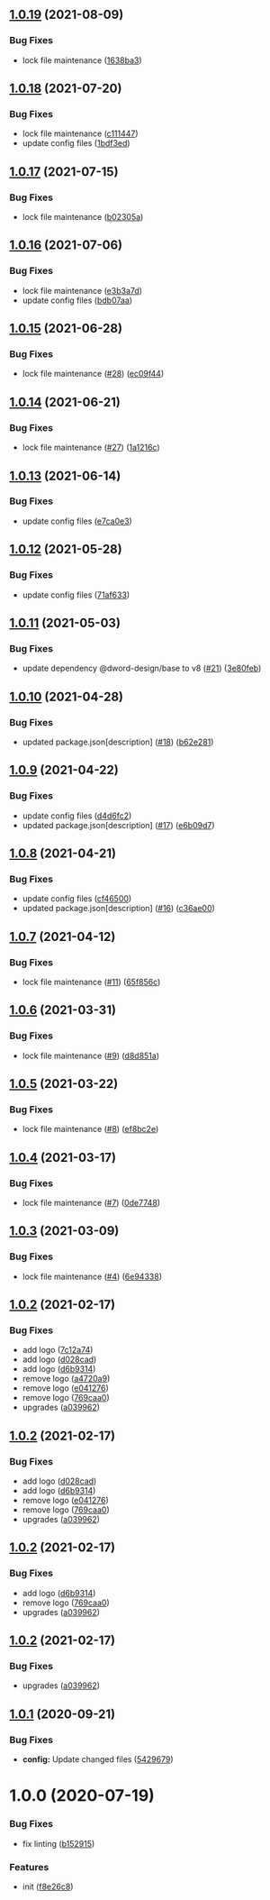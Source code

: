 ## [1.0.19](https://github.com/dword-design/wordpress-theme-mira/compare/v1.0.18...v1.0.19) (2021-08-09)


### Bug Fixes

* lock file maintenance ([1638ba3](https://github.com/dword-design/wordpress-theme-mira/commit/1638ba3bc88867ab28f75d54c5e75bf15db14c3a))

## [1.0.18](https://github.com/dword-design/wordpress-theme-mira/compare/v1.0.17...v1.0.18) (2021-07-20)


### Bug Fixes

* lock file maintenance ([c111447](https://github.com/dword-design/wordpress-theme-mira/commit/c1114470a85b0d1a8d5b71adb200f20b881cc01b))
* update config files ([1bdf3ed](https://github.com/dword-design/wordpress-theme-mira/commit/1bdf3ed963d8225c1b79577df61c1fffce7c7dd6))

## [1.0.17](https://github.com/dword-design/wordpress-theme-mira/compare/v1.0.16...v1.0.17) (2021-07-15)


### Bug Fixes

* lock file maintenance ([b02305a](https://github.com/dword-design/wordpress-theme-mira/commit/b02305a0cdbbb72f29214936bc06e2e875efd350))

## [1.0.16](https://github.com/dword-design/wordpress-theme-mira/compare/v1.0.15...v1.0.16) (2021-07-06)


### Bug Fixes

* lock file maintenance ([e3b3a7d](https://github.com/dword-design/wordpress-theme-mira/commit/e3b3a7db6efa321cdee03adbecda3cb86f6161a8))
* update config files ([bdb07aa](https://github.com/dword-design/wordpress-theme-mira/commit/bdb07aa91450f87714f01c2c0e9c6fca5f3afdad))

## [1.0.15](https://github.com/dword-design/wordpress-theme-mira/compare/v1.0.14...v1.0.15) (2021-06-28)


### Bug Fixes

* lock file maintenance ([#28](https://github.com/dword-design/wordpress-theme-mira/issues/28)) ([ec09f44](https://github.com/dword-design/wordpress-theme-mira/commit/ec09f44d8650d3781628938cd96a893507413d55))

## [1.0.14](https://github.com/dword-design/wordpress-theme-mira/compare/v1.0.13...v1.0.14) (2021-06-21)


### Bug Fixes

* lock file maintenance ([#27](https://github.com/dword-design/wordpress-theme-mira/issues/27)) ([1a1216c](https://github.com/dword-design/wordpress-theme-mira/commit/1a1216c5229d5d33185319e280a4926a3f48545c))

## [1.0.13](https://github.com/dword-design/wordpress-theme-mira/compare/v1.0.12...v1.0.13) (2021-06-14)


### Bug Fixes

* update config files ([e7ca0e3](https://github.com/dword-design/wordpress-theme-mira/commit/e7ca0e34c62d0561ef86f1d5aad46a3f486647ed))

## [1.0.12](https://github.com/dword-design/wordpress-theme-mira/compare/v1.0.11...v1.0.12) (2021-05-28)


### Bug Fixes

* update config files ([71af633](https://github.com/dword-design/wordpress-theme-mira/commit/71af63358b6f4419e581422e26dbe91bdff91539))

## [1.0.11](https://github.com/dword-design/wordpress-theme-mira/compare/v1.0.10...v1.0.11) (2021-05-03)


### Bug Fixes

* update dependency @dword-design/base to v8 ([#21](https://github.com/dword-design/wordpress-theme-mira/issues/21)) ([3e80feb](https://github.com/dword-design/wordpress-theme-mira/commit/3e80febd8888c721faaf15e6efe424b69368feb5))

## [1.0.10](https://github.com/dword-design/wordpress-theme-mira/compare/v1.0.9...v1.0.10) (2021-04-28)


### Bug Fixes

* updated package.json[description] ([#18](https://github.com/dword-design/wordpress-theme-mira/issues/18)) ([b62e281](https://github.com/dword-design/wordpress-theme-mira/commit/b62e28174de129543ae9c8099c486c573a9776de))

## [1.0.9](https://github.com/dword-design/wordpress-theme-mira/compare/v1.0.8...v1.0.9) (2021-04-22)


### Bug Fixes

* update config files ([d4d6fc2](https://github.com/dword-design/wordpress-theme-mira/commit/d4d6fc2411cdd60713925b1167d1e64fe8f819d0))
* updated package.json[description] ([#17](https://github.com/dword-design/wordpress-theme-mira/issues/17)) ([e6b09d7](https://github.com/dword-design/wordpress-theme-mira/commit/e6b09d7320c8501e294258796f3c16e5558c5432))

## [1.0.8](https://github.com/dword-design/wordpress-theme-mira/compare/v1.0.7...v1.0.8) (2021-04-21)


### Bug Fixes

* update config files ([cf46500](https://github.com/dword-design/wordpress-theme-mira/commit/cf46500e30fd786748f690bc54422f4eb2047570))
* updated package.json[description] ([#16](https://github.com/dword-design/wordpress-theme-mira/issues/16)) ([c36ae00](https://github.com/dword-design/wordpress-theme-mira/commit/c36ae006ef7b5ccb8d865d562f5c144311f4eedb))

## [1.0.7](https://github.com/dword-design/wordpress-theme-mira/compare/v1.0.6...v1.0.7) (2021-04-12)


### Bug Fixes

* lock file maintenance ([#11](https://github.com/dword-design/wordpress-theme-mira/issues/11)) ([65f856c](https://github.com/dword-design/wordpress-theme-mira/commit/65f856c1aa47dfb2485bb5ac1e895a8a4a1f15d1))

## [1.0.6](https://github.com/dword-design/wordpress-theme-mira/compare/v1.0.5...v1.0.6) (2021-03-31)


### Bug Fixes

* lock file maintenance ([#9](https://github.com/dword-design/wordpress-theme-mira/issues/9)) ([d8d851a](https://github.com/dword-design/wordpress-theme-mira/commit/d8d851aabad506bf536828a2fb1587e407f521d8))

## [1.0.5](https://github.com/dword-design/wordpress-theme-mira/compare/v1.0.4...v1.0.5) (2021-03-22)


### Bug Fixes

* lock file maintenance ([#8](https://github.com/dword-design/wordpress-theme-mira/issues/8)) ([ef8bc2e](https://github.com/dword-design/wordpress-theme-mira/commit/ef8bc2ecba40147af1a2ba6f77db7b5368e04510))

## [1.0.4](https://github.com/dword-design/wordpress-theme-mira/compare/v1.0.3...v1.0.4) (2021-03-17)


### Bug Fixes

* lock file maintenance ([#7](https://github.com/dword-design/wordpress-theme-mira/issues/7)) ([0de7748](https://github.com/dword-design/wordpress-theme-mira/commit/0de7748b3da2b7c0b45316b035e2514ffa08f2ff))

## [1.0.3](https://github.com/dword-design/wordpress-theme-mira/compare/v1.0.2...v1.0.3) (2021-03-09)


### Bug Fixes

* lock file maintenance ([#4](https://github.com/dword-design/wordpress-theme-mira/issues/4)) ([6e94338](https://github.com/dword-design/wordpress-theme-mira/commit/6e94338a0991dbc9b2d7b42547970af62333e669))

## [1.0.2](https://github.com/dword-design/wordpress-theme-mira/compare/v1.0.1...v1.0.2) (2021-02-17)


### Bug Fixes

* add logo ([7c12a74](https://github.com/dword-design/wordpress-theme-mira/commit/7c12a742f85ba96310cddb59b1c982e175d1839b))
* add logo ([d028cad](https://github.com/dword-design/wordpress-theme-mira/commit/d028cad39b05fa856413c8e7242c2c88ecb8d55f))
* add logo ([d6b9314](https://github.com/dword-design/wordpress-theme-mira/commit/d6b9314f38643238110f8707862c05d859161aa6))
* remove logo ([a4720a9](https://github.com/dword-design/wordpress-theme-mira/commit/a4720a9798eef99f493ddaf14662c468cf17043e))
* remove logo ([e041276](https://github.com/dword-design/wordpress-theme-mira/commit/e041276313e439c12b2844fcccc7fa11ea110109))
* remove logo ([769caa0](https://github.com/dword-design/wordpress-theme-mira/commit/769caa0f39371b4d41b4b8c9193d4ef4b4dd995f))
* upgrades ([a039962](https://github.com/dword-design/wordpress-theme-mira/commit/a039962dc336c8f4423a96e58eadee7acbbce59b))

## [1.0.2](https://github.com/dword-design/wordpress-theme-mira/compare/v1.0.1...v1.0.2) (2021-02-17)


### Bug Fixes

* add logo ([d028cad](https://github.com/dword-design/wordpress-theme-mira/commit/d028cad39b05fa856413c8e7242c2c88ecb8d55f))
* add logo ([d6b9314](https://github.com/dword-design/wordpress-theme-mira/commit/d6b9314f38643238110f8707862c05d859161aa6))
* remove logo ([e041276](https://github.com/dword-design/wordpress-theme-mira/commit/e041276313e439c12b2844fcccc7fa11ea110109))
* remove logo ([769caa0](https://github.com/dword-design/wordpress-theme-mira/commit/769caa0f39371b4d41b4b8c9193d4ef4b4dd995f))
* upgrades ([a039962](https://github.com/dword-design/wordpress-theme-mira/commit/a039962dc336c8f4423a96e58eadee7acbbce59b))

## [1.0.2](https://github.com/dword-design/wordpress-theme-mira/compare/v1.0.1...v1.0.2) (2021-02-17)


### Bug Fixes

* add logo ([d6b9314](https://github.com/dword-design/wordpress-theme-mira/commit/d6b9314f38643238110f8707862c05d859161aa6))
* remove logo ([769caa0](https://github.com/dword-design/wordpress-theme-mira/commit/769caa0f39371b4d41b4b8c9193d4ef4b4dd995f))
* upgrades ([a039962](https://github.com/dword-design/wordpress-theme-mira/commit/a039962dc336c8f4423a96e58eadee7acbbce59b))

## [1.0.2](https://github.com/dword-design/wordpress-theme-mira/compare/v1.0.1...v1.0.2) (2021-02-17)


### Bug Fixes

* upgrades ([a039962](https://github.com/dword-design/wordpress-theme-mira/commit/a039962dc336c8f4423a96e58eadee7acbbce59b))

## [1.0.1](https://github.com/dword-design/wordpress-theme-mira/compare/v1.0.0...v1.0.1) (2020-09-21)


### Bug Fixes

* **config:** Update changed files ([5429679](https://github.com/dword-design/wordpress-theme-mira/commit/54296793aeeb698aaa1a9149271d92d10aba559c))

# 1.0.0 (2020-07-19)


### Bug Fixes

* fix linting ([b152915](https://github.com/dword-design/wordpress-theme-mira/commit/b15291590d6df10c533a0ce29ab716f73ab418b2))


### Features

* init ([f8e26c8](https://github.com/dword-design/wordpress-theme-mira/commit/f8e26c83a0f95b7d53b20310929508c6524cb7b5))
